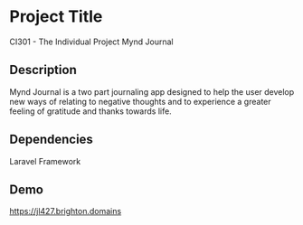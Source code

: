 # Project Title

CI301 - The Individual Project
Mynd Journal

## Description

Mynd Journal is a two part journaling app designed to help the user develop new ways of relating to negative thoughts and to experience a greater feeling of gratitude and thanks towards life.

## Dependencies

Laravel Framework

## Demo

https://jl427.brighton.domains
